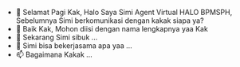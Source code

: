 - 👋 Selamat Pagi Kak, Halo Saya Simi Agent Virtual HALO BPMSPH, Sebelumnya Simi berkomunikasi dengan kakak siapa ya?
- 👀 Baik Kak, Mohon diisi dengan nama lengkapnya yaa Kak
- 🌱 Sekarang Simi sibuk ...
- 💞️ Simi bisa bekerjasama apa yaa ...
- 📫 Bagaimana Kakak  ...


<!---
epidbpmsph/epidbpmsph is a ✨ special ✨ repository because its `README.md` (this file) appears on your GitHub profile.
You can click the Preview link to take a look at your changes.
--->
